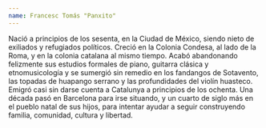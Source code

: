 ```yaml
---
name: Francesc Tomás "Panxito"
---
```


Nació a principios de los sesenta, en la Ciudad de México, siendo nieto de exiliados y refugiados políticos.
Creció en la Colonia Condesa, al lado de la Roma, y en la colonia catalana al mismo tiempo. Acabó abandonando felizmente sus estudios formales de piano, guitarra clásica y etnomusicología y se sumergió sin remedio en los fandangos de Sotavento, las topadas de huapango serrano y las profundidades del violín huasteco. Emigró casi sin darse cuenta a Catalunya a principios de los ochenta. Una década pasó en Barcelona para irse situando, y un cuarto de siglo más en el pueblo natal de sus hijos, para intentar ayudar a seguir construyendo familia, comunidad, cultura y libertad.
